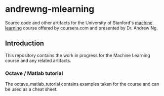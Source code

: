 # andrewng-mlearning
Source code and other artifacts for the University of Stanford's [machine learning](https://www.coursera.org/learn/machine-learning) course offered by coursera.com and presented by Dr. Andrew Ng.

## Introduction
This repository contains the work in progress for the Machine Learning course and any related artifacts.

### Octave / Matlab tutorial
The octave_matlab_tutorial contains examples taken for the course and can be used as a cheat sheet.
